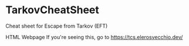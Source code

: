 # TarkovCheatSheet
Cheat sheet for Escape from Tarkov (EFT)

HTML Webpage
If you're seeing this, go to https://tcs.elerosvecchio.dev/
